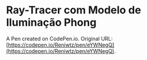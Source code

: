 # Ray-Tracer com Modelo de Iluminação Phong

A Pen created on CodePen.io. Original URL: [https://codepen.io/Reniwtz/pen/eYWNegQ](https://codepen.io/Reniwtz/pen/eYWNegQ).

